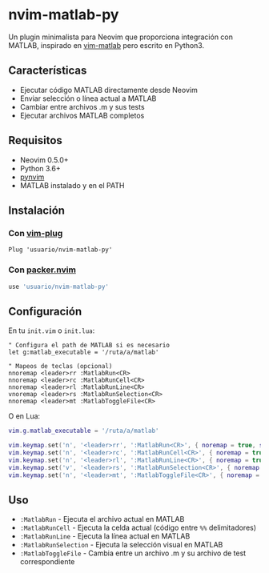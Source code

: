 # nvim-matlab-py

Un plugin minimalista para Neovim que proporciona integración con MATLAB, inspirado en [vim-matlab](https://github.com/daeyun/vim-matlab/) pero escrito en Python3.

## Características

- Ejecutar código MATLAB directamente desde Neovim
- Enviar selección o línea actual a MATLAB
- Cambiar entre archivos .m y sus tests
- Ejecutar archivos MATLAB completos

## Requisitos

- Neovim 0.5.0+
- Python 3.6+
- [pynvim](https://github.com/neovim/pynvim)
- MATLAB instalado y en el PATH

## Instalación

### Con [vim-plug](https://github.com/junegunn/vim-plug)

```vim
Plug 'usuario/nvim-matlab-py'
```

### Con [packer.nvim](https://github.com/wbthomason/packer.nvim)

```lua
use 'usuario/nvim-matlab-py'
```

## Configuración

En tu `init.vim` o `init.lua`:

```vim
" Configura el path de MATLAB si es necesario
let g:matlab_executable = '/ruta/a/matlab'

" Mapeos de teclas (opcional)
nnoremap <leader>rr :MatlabRun<CR>
nnoremap <leader>rc :MatlabRunCell<CR>
nnoremap <leader>rl :MatlabRunLine<CR>
vnoremap <leader>rs :MatlabRunSelection<CR>
nnoremap <leader>mt :MatlabToggleFile<CR>
```

O en Lua:

```lua
vim.g.matlab_executable = '/ruta/a/matlab'

vim.keymap.set('n', '<leader>rr', ':MatlabRun<CR>', { noremap = true, silent = true })
vim.keymap.set('n', '<leader>rc', ':MatlabRunCell<CR>', { noremap = true, silent = true })
vim.keymap.set('n', '<leader>rl', ':MatlabRunLine<CR>', { noremap = true, silent = true })
vim.keymap.set('v', '<leader>rs', ':MatlabRunSelection<CR>', { noremap = true, silent = true })
vim.keymap.set('n', '<leader>mt', ':MatlabToggleFile<CR>', { noremap = true, silent = true })
```

## Uso

- `:MatlabRun` - Ejecuta el archivo actual en MATLAB
- `:MatlabRunCell` - Ejecuta la celda actual (código entre `%%` delimitadores)
- `:MatlabRunLine` - Ejecuta la línea actual en MATLAB
- `:MatlabRunSelection` - Ejecuta la selección visual en MATLAB
- `:MatlabToggleFile` - Cambia entre un archivo .m y su archivo de test correspondiente
